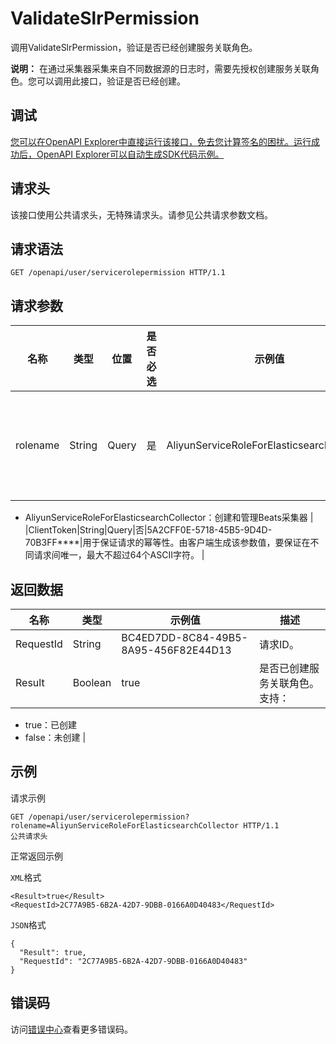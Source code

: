 # ValidateSlrPermission

调用ValidateSlrPermission，验证是否已经创建服务关联角色。

**说明：** 在通过采集器采集来自不同数据源的日志时，需要先授权创建服务关联角色。您可以调用此接口，验证是否已经创建。

## 调试

[您可以在OpenAPI Explorer中直接运行该接口，免去您计算签名的困扰。运行成功后，OpenAPI Explorer可以自动生成SDK代码示例。](https://api.aliyun.com/#product=elasticsearch&api=ValidateSlrPermission&type=ROA&version=2017-06-13)

## 请求头

该接口使用公共请求头，无特殊请求头。请参见公共请求参数文档。

## 请求语法

```
GET /openapi/user/servicerolepermission HTTP/1.1
```

## 请求参数

|名称|类型|位置|是否必选|示例值|描述|
|--|--|--|----|---|--|
|rolename|String|Query|是|AliyunServiceRoleForElasticsearchCollector|服务关联角色名称。可选值：

 -   AliyunServiceRoleForElasticsearchCollector：创建和管理Beats采集器 |
|ClientToken|String|Query|否|5A2CFF0E-5718-45B5-9D4D-70B3FF\*\*\*\*|用于保证请求的幂等性。由客户端生成该参数值，要保证在不同请求间唯一，最大不超过64个ASCII字符。 |

## 返回数据

|名称|类型|示例值|描述|
|--|--|---|--|
|RequestId|String|BC4ED7DD-8C84-49B5-8A95-456F82E44D13|请求ID。 |
|Result|Boolean|true|是否已创建服务关联角色。支持：

 -   true：已创建
-   false：未创建 |

## 示例

请求示例

```
GET /openapi/user/servicerolepermission?rolename=AliyunServiceRoleForElasticsearchCollector HTTP/1.1
公共请求头
```

正常返回示例

`XML`格式

```
<Result>true</Result>
<RequestId>2C77A9B5-6B2A-42D7-9DBB-0166A0D40483</RequestId>
```

`JSON`格式

```
{
  "Result": true,
  "RequestId": "2C77A9B5-6B2A-42D7-9DBB-0166A0D40483"
}
```

## 错误码

访问[错误中心](https://error-center.alibabacloud.com/status/product/elasticsearch)查看更多错误码。

